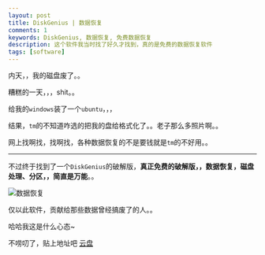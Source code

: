 ```yaml
---
layout: post
title: DiskGenius | 数据恢复
comments: 1
keywords: DiskGenius, 数据恢复, 免费数据恢复
description: 这个软件我当时找了好久才找到，真的是免费的数据恢复软件
tags: [software]
---
```


内天，，我的磁盘废了。。

糟糕的一天，，，shit。。

给我的`windows`装了一个`ubuntu`，，，

结果，`tm`的不知道咋选的把我的盘给格式化了。。老子那么多照片啊。。

网上找啊找，找啊找，各种数据恢复的不是要钱就是`tm`的不好用。。

-----

不过终于找到了一个`DiskGenius`的破解版，**真正免费的破解版，，数据恢复，磁盘处理、分区，，简直是万能**。。

![数据恢复](https://sinaimg.qii404.me/mw690/71405cabgw1f4zawx0h0uj211y0kg7bh.jpg)


仅以此软件，贡献给那些数据曾经搞废了的人。。

哈哈我这是什么心态~

不唠叨了，贴上地址吧 [云盘](https://pan.baidu.com/s/1jHWXei6)
